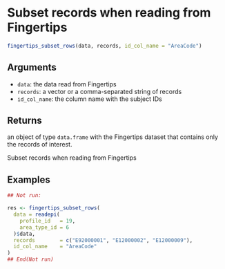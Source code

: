 # Subset records when reading from Fingertips

```r
fingertips_subset_rows(data, records, id_col_name = "AreaCode")
```

## Arguments

- `data`: the data read from Fingertips
- `records`: a vector or a comma-separated string of records
- `id_col_name`: the column name with the subject IDs

## Returns

an object of type `data.frame` with the Fingertips dataset that contains only the records of interest.

Subset records when reading from Fingertips

## Examples

```r
## Not run:

res <- fingertips_subset_rows(
  data = readepi(
    profile_id   = 19,
    area_type_id = 6
  )$data,
  records        = c("E92000001", "E12000002", "E12000009"),
  id_col_name    = "AreaCode"
)
## End(Not run)
```
